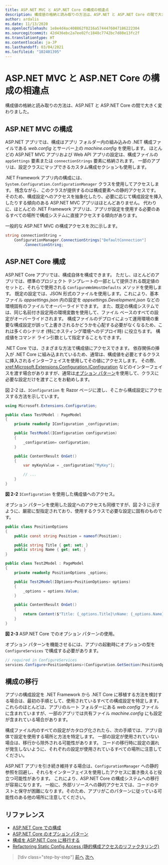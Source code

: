 ```yaml
---
title: ASP.NET MVC と ASP.NET Core の構成の相違点
description: 構成値の格納と読み取りの方法は、ASP.NET と ASP.NET Core の間で大きく変わりました。 ここでは、その詳細および ASP.NET から ASP.NET Core に構成を移行する方法について説明します。
author: ardalis
ms.date: 11/13/2020
ms.openlocfilehash: 1e8e4d4ac408862f0216a5744476047186222304
ms.sourcegitcommit: 42d436ebc2a7ee02fc1848c7742bc7d80e13fc2f
ms.translationtype: HT
ms.contentlocale: ja-JP
ms.lasthandoff: 03/04/2021
ms.locfileid: "102401395"
---
```

# <a name="configuration-differences-between-aspnet-mvc-and-aspnet-core"></a>ASP.NET MVC と ASP.NET Core の構成の相違点

構成値の格納と読み取りの方法は、ASP.NET と ASP.NET Core の間で大きく変わりました。

## <a name="aspnet-mvc-configuration"></a>ASP.NET MVC の構成

ASP.NET アプリでは、構成はアプリ フォルダー内の組み込みの .NET 構成ファイルである *web.config* とサーバー上の *machine.config* を使用します。 ほとんどの ASP.NET MVC アプリおよび Web API アプリの設定は、構成ファイルの `appSettings` 要素または `connectionStrings` 要素に格納されます。 一部のアプリは、設定クラスにマップできるカスタム構成セクションも使用します。

.NET Framework アプリ内の構成には、`System.Configuration.ConfigurationManager` クラスを使用してアクセスします。 残念ながら、このクラスが提供するのは構成要素への静的アクセスです。 そのため、構成設定へのアクセスを抽象化したり、必要に応じて構成設定を挿入したりする傾向のある ASP.NET MVC アプリはほとんどありません。 代わりに、ほとんどの .NET Framework アプリは、アプリが設定を使用する必要のあるすべての場所で構成システムに直接アクセスする傾向があります。

一般的な ASP.NET MVC の構成アクセスを次に示します。

```csharp
string connectionString =
    ConfigurationManager.ConnectionStrings["DefaultConnection"]
        .ConnectionString;
```

## <a name="aspnet-core-configuration"></a>ASP.NET Core 構成

ASP.NET Core アプリでは、構成自体を構成できます。 ただし、ほとんどのアプリでは、標準のプロジェクト テンプレートの一部として提供される既定値のセットと、それらで使用される `ConfigureWebHostDefaults` メソッドを使用します。 既定の設定では、JSON 形式のファイルを使用します。これにより、基本ファイル *appsettings.json* 内の設定を *appsettings.Development.json* などの環境固有のファイルでオーバーライドできます。 また、既定の構成システムでは、同じ名前付き設定用の環境変数を使用して、ファイル ベースのすべての設定がオーバーライドされます。 構成ファイルのデプロイによって運用環境の重要な構成設定が誤って上書きされるかどうかを心配する必要がなくなるため、これは多くのシナリオ (特にホスティング環境へのデプロイ時) に役立ちます。 構成値をコマンド ライン引数として指定することもできます。

.NET Core では、さまざまな方法で構成値にアクセスできます。 依存関係の挿入が .NET Core に組み込まれているため、通常は、構成値を必要とするクラスに挿入されるインターフェイスを使用してその値にアクセスします。 その際、<xref:Microsoft.Extensions.Configuration.IConfiguration> などのインターフェイスを渡す場合がありますが、通常は[オプション パターン](/aspnet/core/fundamentals/configuration/options)を使用して、クラスに必要な設定だけを渡すことをお勧めします。

図 2-2 は、`IConfiguration` を Razor ページに渡し、そこから構成設定にアクセスする方法を示しています。

```csharp
using Microsoft.Extensions.Configuration;

public class TestModel : PageModel
{
    private readonly IConfiguration _configuration;

    public TestModel(IConfiguration configuration)
    {
        _configuration= configuration;
    }

    public ContentResult OnGet()
    {
        var myKeyValue = _configuration["MyKey"];

        // ...
    }
}
```

**図 2-2** `IConfiguration` を使用した構成値へのアクセス。

オプション パターンを使用した設定へのアクセスも同様ですが、図 2-3 に示すように、厳密に型指定されており、使用するクラスで必要な設定に固有のものです。

```csharp
public class PositionOptions
{
    public const string Position = nameof(Position);

    public string Title { get; set; }
    public string Name { get; set; }
}

public class Test2Model : PageModel
{
    private readonly PositionOptions _options;

    public Test2Model(IOptions<PositionOptions> options)
    {
        _options = options.Value;
    }

    public ContentResult OnGet()
    {
        return Content($"Title: {_options.Title}\nName: {_options.Name}");
    }
}
```

**図 2-3** ASP.NET Core でのオプション パターンの使用。

オプション パターンを機能させるには、アプリの起動時にオプションの型を `ConfigureServices` で構成する必要があります。

```csharp
// required in ConfigureServices
services.Configure<PositionOptions>(Configuration.GetSection(PositionOptions.Position));
```

## <a name="migrate-configuration"></a>構成の移行

アプリの構成設定を .NET Framework から .NET Core に移植する方法を検討する場合は、最初の手順として、使用されているすべての構成設定を特定します。 これらのほとんどは、アプリのルート フォルダーにある *web.config* ファイルに含まれていますが、一部のアプリでは共有ファイル *machine.config* にも設定が含まれている場合があります。

構成ファイル内のすべての設定がカタログ化されたら、次の手順では、アプリ自体で設定を使用する場所と方法を特定します。 一部の設定が使用されていない場合は、移行から除外される可能性があります。 コードの移行時に設定の漏れが発生しないように、それぞれの設定が使用されているすべての場所に注意してください。

ASP.NET アプリを引き続き維持する場合は、`ConfigurationManager` への静的参照を回避し、それらをインターフェイスを使用したアクセスに置き換えると役立つ可能性があります。 これにより、ASP.NET Core の構成システムへの移行が容易になります。 一般に、外部リソースへの静的アクセスでは、コードのテストと保守が困難になります。そのため、アプリがこのパターンに従っている可能性のある他の場所に注意してください。

## <a name="references"></a>リファレンス

- [ASP.NET Core での構成](/aspnet/core/fundamentals/configuration/)
- [ASP.NET Core のオプション パターン](/aspnet/core/fundamentals/configuration/options)
- [構成を ASP.NET Core に移行する](/aspnet/core/migration/configuration)
- [Refactoring Static Config Access (静的構成アクセスのリファクタリング)](https://ardalis.com/refactoring-static-config-access/)

>[!div class="step-by-step"]
>[前へ](middleware-modules-handlers.md)
>[次へ](routing-differences.md)
